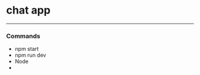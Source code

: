 # chat app
*** 
### Commands
<ul>

  <li>npm start</li>
  <li>npm run dev</li>
  <li>Node</li>
  <li></li>
</ul> 
